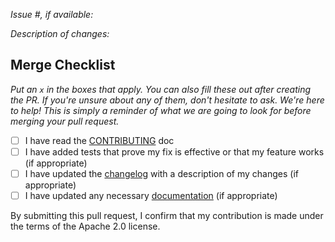 *Issue #, if available:*

*Description of changes:*

## Merge Checklist

_Put an `x` in the boxes that apply. You can also fill these out after creating the PR. If you're unsure about any of them, don't hesitate to ask. We're here to help! This is simply a reminder of what we are going to look for before merging your pull request._

- [ ] I have read the [CONTRIBUTING](https://github.com/aws/sagemaker-python-sdk/blob/master/CONTRIBUTING.md) doc
- [ ] I have added tests that prove my fix is effective or that my feature works (if appropriate)
- [ ] I have updated the [changelog](https://github.com/aws/sagemaker-python-sdk/blob/master/CHANGELOG.rst) with a description of my changes (if appropriate)
- [ ] I have updated any necessary [documentation](https://github.com/aws/sagemaker-python-sdk/blob/master/README.rst) (if appropriate)

By submitting this pull request, I confirm that my contribution is made under the terms of the Apache 2.0 license.
